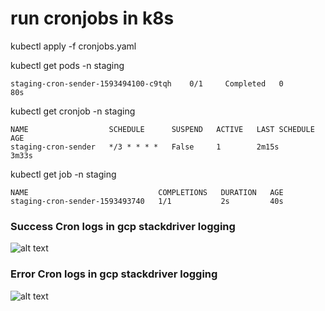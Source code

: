 # run cronjobs in k8s

kubectl apply -f cronjobs.yaml

kubectl get pods -n staging
```
staging-cron-sender-1593494100-c9tqh    0/1     Completed   0          80s
```

kubectl get cronjob -n staging
```
NAME                  SCHEDULE      SUSPEND   ACTIVE   LAST SCHEDULE   AGE
staging-cron-sender   */3 * * * *   False     1        2m15s           3m33s
```

kubectl get job -n staging
```
NAME                             COMPLETIONS   DURATION   AGE
staging-cron-sender-1593493740   1/1           2s         40s
```

### Success Cron logs in gcp stackdriver logging
![alt text](https://i.imgur.com/ivVU5SI.png)

### Error Cron logs in gcp stackdriver logging
![alt text](https://i.imgur.com/0bBtfw4.png)
